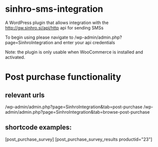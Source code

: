 # sinhro-sms-integration
A WordPress plugin that allows integration with the http://gw.sinhro.si/api/http api for sending SMSs

To begin using please navigate to /wp-admin/admin.php?page=SinhroIntegration and enter your api credentials

Note: the plugin is only usable when WooCommerce is installed and activated.

# Post purchase functionality

## relevant urls
/wp-admin/admin.php?page=SinhroIntegration&tab=post-purchase
/wp-admin/admin.php?page=SinhroIntegration&tab=browse-post-purchase

## shortcode examples:
[post_purchase_survey]
[post_purchase_survey_results productid="23"]
